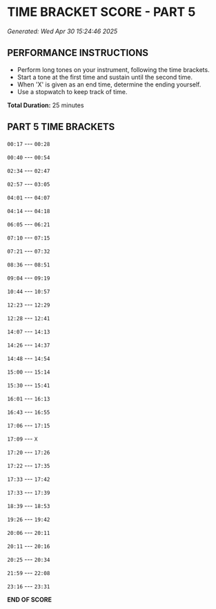 # TIME BRACKET SCORE - PART 5
*Generated: Wed Apr 30 15:24:46 2025*

## PERFORMANCE INSTRUCTIONS
- Perform long tones on your instrument, following the time brackets.
- Start a tone at the first time and sustain until the second time.
- When 'X' is given as an end time, determine the ending yourself.
- Use a stopwatch to keep track of time.

**Total Duration:** 25 minutes

## PART 5 TIME BRACKETS

`00:17` --- `00:28`

`00:40` --- `00:54`

`02:34` --- `02:47`

`02:57` --- `03:05`

`04:01` --- `04:07`

`04:14` --- `04:18`

`06:05` --- `06:21`

`07:10` --- `07:15`

`07:21` --- `07:32`

`08:36` --- `08:51`

`09:04` --- `09:19`

`10:44` --- `10:57`

`12:23` --- `12:29`

`12:28` --- `12:41`

`14:07` --- `14:13`

`14:26` --- `14:37`

`14:48` --- `14:54`

`15:00` --- `15:14`

`15:30` --- `15:41`

`16:01` --- `16:13`

`16:43` --- `16:55`

`17:06` --- `17:15`

`17:09` --- `X`

`17:20` --- `17:26`

`17:22` --- `17:35`

`17:33` --- `17:42`

`17:33` --- `17:39`

`18:39` --- `18:53`

`19:26` --- `19:42`

`20:06` --- `20:11`

`20:11` --- `20:16`

`20:25` --- `20:34`

`21:59` --- `22:08`

`23:16` --- `23:31`

**END OF SCORE**
